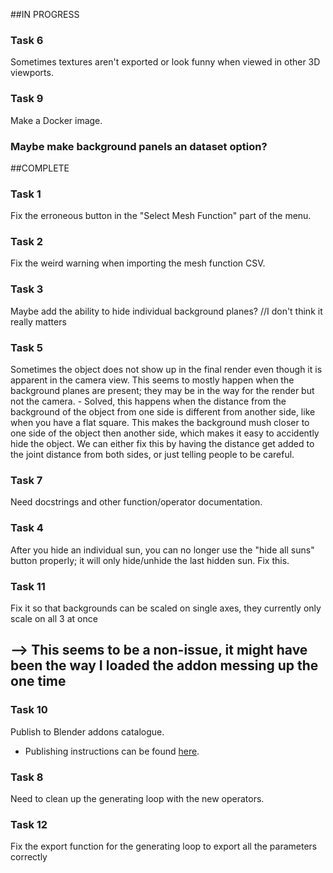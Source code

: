
##IN PROGRESS

### Task 6
Sometimes textures aren't exported or look funny when viewed in other 3D viewports.

### Task 9
Make a Docker image.

### Maybe make background panels an dataset option?




##COMPLETE
### Task 1
Fix the erroneous button in the "Select Mesh Function" part of the menu.

### Task 2
Fix the weird warning when importing the mesh function CSV.

### Task 3
Maybe add the ability to hide individual background planes? //I don't think it really matters

### Task 5
Sometimes the object does not show up in the final render even though it is apparent in the camera view. 
This seems to mostly happen when the background planes are present; they may be in the way for the render but not the camera. 
	- Solved, this happens when the distance from the background of the object from one side is different from
	  another side, like when you have a flat square. This makes the background mush closer to one side of the object 
          then another side, which makes it easy to accidently hide the object. We can either fix this by having the distance 
	  get added to the joint distance from both sides, or just telling people to be careful.

### Task 7
Need docstrings and other function/operator documentation.

### Task 4
After you hide an individual sun, you can no longer use the "hide all suns" button properly; it will only hide/unhide the last hidden sun. Fix this.

### Task 11
Fix it so that backgrounds can be scaled on single axes, they currently only scale on all 3 at once
## --> This seems to be a non-issue, it might have been the way I loaded the addon messing up the one time


### Task 10
Publish to Blender addons catalogue.
- Publishing instructions can be found [here](https://wiki.blender.org/wiki/Process/Addons/Guidelines "Publishing Requirements").


### Task 8
Need to clean up the generating loop with the new operators.

### Task 12
Fix the export function for the generating loop to export all the parameters correctly